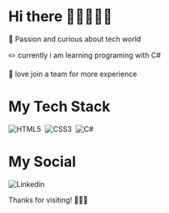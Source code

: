 # Hi there 👋🏻👨🏻‍💻

🌱 Passion and curious about tech world

✏️ currently i am learning programing with C#

🔅 love join a team for more experience

# My Tech Stack
![HTML5](https://img.shields.io/badge/-HTML5-05122A?style=flat&logo=HTML5)&nbsp;
![CSS3](https://img.shields.io/badge/-CSS3-05122A?style=flat&logo=CSS3&logoColor=1572B6)&nbsp;
![C#](https://img.shields.io/badge/c%23-%23239120.svg?style=for-the-badge&logo=c-sharp&logoColor=white)

# My Social
![Linkedin](https://www.linkedin.com/in/hosseinghahari/)




Thanks for visiting! 🙏🏻🌺
